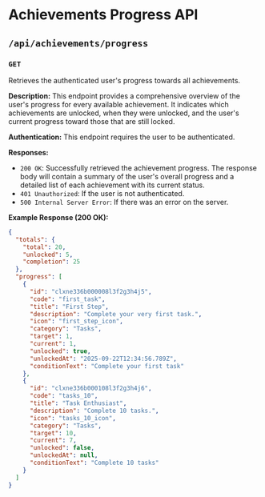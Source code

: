 # Achievements Progress API

## `/api/achievements/progress`

### `GET`

Retrieves the authenticated user's progress towards all achievements.

**Description:**
This endpoint provides a comprehensive overview of the user's progress for every available achievement. It indicates which achievements are unlocked, when they were unlocked, and the user's current progress toward those that are still locked.

**Authentication:**
This endpoint requires the user to be authenticated.

**Responses:**

-   `200 OK`: Successfully retrieved the achievement progress. The response body will contain a summary of the user's overall progress and a detailed list of each achievement with its current status.
-   `401 Unauthorized`: If the user is not authenticated.
-   `500 Internal Server Error`: If there was an error on the server.

**Example Response (200 OK):**
```json
{
  "totals": {
    "total": 20,
    "unlocked": 5,
    "completion": 25
  },
  "progress": [
    {
      "id": "clxne336b000008l3f2g3h4j5",
      "code": "first_task",
      "title": "First Step",
      "description": "Complete your very first task.",
      "icon": "first_step_icon",
      "category": "Tasks",
      "target": 1,
      "current": 1,
      "unlocked": true,
      "unlockedAt": "2025-09-22T12:34:56.789Z",
      "conditionText": "Complete your first task"
    },
    {
      "id": "clxne336b000108l3f2g3h4j6",
      "code": "tasks_10",
      "title": "Task Enthusiast",
      "description": "Complete 10 tasks.",
      "icon": "tasks_10_icon",
      "category": "Tasks",
      "target": 10,
      "current": 7,
      "unlocked": false,
      "unlockedAt": null,
      "conditionText": "Complete 10 tasks"
    }
  ]
}
```
